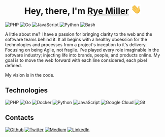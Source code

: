 <h1 align="center">Hey, there, I'm <a href="https://www.ryemiller.io/" target="_blank">Rye Miller</a> <img src="https://github.com/iods/iods/raw/develop/img/hello.gif" height="32" /></h1>

![PHP](https://img.shields.io/badge/PHP-Expert-a557c9?style=flat-square)
![Go](https://img.shields.io/badge/Go-Novice-45d7ff?style=flat-square)
![JavaScript](https://img.shields.io/badge/JavaScript-Intermediate-ffea00?style=flat-square)
![Python](https://img.shields.io/badge/Python-Novice-yellow?style=flat-square)
![Bash](https://img.shields.io/badge/Bash-Expert-black?style=flat-square)

A little about me? I have a passion for bringing clarity to the web and the software teams behind it. It all begins with a healthy obsession for the technologies and processes from a project's inception to it's delivery. Focusing on being Agile, not fragile. I've played every role imaginable in the software industry; injecting life into brands, people, and products online. My goal is to move the web forward with each line considered, each pixel defined.

My vision is in the code.


## Technologies

![PHP](https://img.shields.io/badge/-PHP-white?style=flat-square&logo=php)
![Go](https://img.shields.io/badge/-Go-white?style=flat-square&logo=go)
![Docker](https://img.shields.io/badge/-Docker-white?style=flat-square&logo=docker)
![Python](https://img.shields.io/badge/-Python-white?style=flat-square&logo=python)
![JavaScript](https://img.shields.io/badge/-JavaScript-white?style=flat-square&logo=javascript)
![Google Cloud](https://img.shields.io/badge/Google%20Cloud-white?style=flat-square&logo=google-cloud)
![Git](https://img.shields.io/badge/-Git-white?style=flat-square&logo=git)


## Contacts
<p>
  <a href="https://github.com/iods" target="_blank"><img alt="Github" src="https://img.shields.io/badge/GitHub-%2312100E.svg?&style=for-the-badge&logo=Github&logoColor=white" /></a>
  <a href="https://twitter.com/ryemiller" target="_blank"><img alt="Twitter" src="https://img.shields.io/badge/twitter-%231DA1F2.svg?&style=for-the-badge&logo=twitter&logoColor=white" /></a>
  <a href="https://medium.com/@ryemiller" target="_blank"><img alt="Medium" src="https://img.shields.io/badge/medium-%2312100E.svg?&style=for-the-badge&logo=medium&logoColor=white" /></a>
  <a href="https://www.linkedin.com/in/rye-miller-23404252" target="_blank"><img alt="LinkedIn" src="https://img.shields.io/badge/linkedin-%230077B5.svg?&style=for-the-badge&logo=linkedin&logoColor=white" /></a>
</p>

